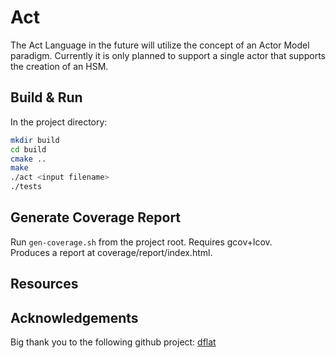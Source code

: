 # Act
The Act Language in the future will utilize the concept of an Actor Model paradigm.
Currently it is only planned to support a single actor that supports the creation
of an HSM.

## Build & Run
In the project directory:
```sh
mkdir build
cd build
cmake ..
make
./act <input filename>
./tests
```

## Generate Coverage Report
Run ```gen-coverage.sh``` from the project root. Requires gcov+lcov. <br />
Produces a report at coverage/report/index.html.

## Resources


## Acknowledgements
Big thank you to the following github project: [dflat](https://github.com/csun-comp430-s19/dflat)
